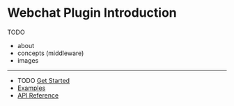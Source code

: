 # Webchat Plugin Introduction

TODO
- about
- concepts (middleware)
- images



---  
  
- TODO [Get Started]()
- [Examples](./examples.md)
- [API Reference](./api-reference.md)
